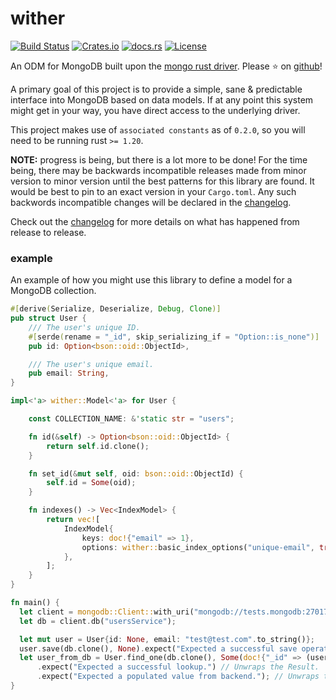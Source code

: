 wither
======
[![Build Status](https://travis-ci.org/thedodd/wither.svg?branch=master)](https://travis-ci.org/thedodd/wither)
[![Crates.io](https://img.shields.io/crates/v/wither.svg)](https://crates.io/crates/wither)
[![docs.rs](https://docs.rs/wither/badge.svg)](https://docs.rs/wither)
[![License](https://img.shields.io/badge/license-Apache%202.0-blue.svg)](LICENSE)

An ODM for MongoDB built upon the [mongo rust driver](https://github.com/mongodb-labs/mongo-rust-driver-prototype). Please ⭐ on [github](https://github.com/thedodd/wither)!

A primary goal of this project is to provide a simple, sane & predictable interface into MongoDB based on data models. If at any point this system might get in your way, you have direct access to the underlying driver.

This project makes use of `associated constants` as of `0.2.0`, so you will need to be running rust `>= 1.20`.

**NOTE:** progress is being, but there is a lot more to be done! For the time being, there may be backwards incompatible releases made from minor version to minor version until the best patterns for this library are found. It would be best to pin to an exact version in your `Cargo.toml`. Any such backwords incompatible changes will be declared in the [changelog](./CHANGELOG.md).

Check out the [changelog](./CHANGELOG.md) for more details on what has happened from release to release.

### example
An example of how you might use this library to define a model for a MongoDB collection.

```rust
#[derive(Serialize, Deserialize, Debug, Clone)]
pub struct User {
    /// The user's unique ID.
    #[serde(rename = "_id", skip_serializing_if = "Option::is_none")]
    pub id: Option<bson::oid::ObjectId>,

    /// The user's unique email.
    pub email: String,
}

impl<'a> wither::Model<'a> for User {

    const COLLECTION_NAME: &'static str = "users";

    fn id(&self) -> Option<bson::oid::ObjectId> {
        return self.id.clone();
    }

    fn set_id(&mut self, oid: bson::oid::ObjectId) {
        self.id = Some(oid);
    }

    fn indexes() -> Vec<IndexModel> {
        return vec![
            IndexModel{
                keys: doc!{"email" => 1},
                options: wither::basic_index_options("unique-email", true, Some(true), None, None),
            },
        ];
    }
}

fn main() {
  let client = mongodb::Client::with_uri("mongodb://tests.mongodb:27017/").unwrap();
  let db = client.db("usersService");

  let mut user = User{id: None, email: "test@test.com".to_string()};
  user.save(db.clone(), None).expect("Expected a successful save operation.");
  let user_from_db = User.find_one(db.clone(), Some(doc!{"_id" => (user.id.clone().unwrap())}))
      .expect("Expected a successful lookup.") // Unwraps the Result.
      .expect("Expected a populated value from backend."); // Unwraps the optional model instance.
}
```
